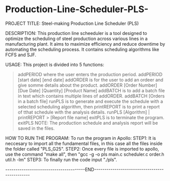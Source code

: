 # Production-Line-Scheduler-PLS-
PROJECT TITLE: 
Steel-making Production Line Scheduler (PLS)

DESCRIPTION:
This production line scheeduler is a tool designed to optimize the scheduling of steel production across various lines in a manufacturing plant. It aims to maximize efficiency and reduce downtime by automating the scheduling process. It contains scheduling algorithms like FCFS and SJF.

USAGE:
This project is divided into 5 functions:
>addPERIOD where the user enters the production period. addPERIOD [start date] [end date]
>addORDER is for the user to add an ordeer and give somme details about the product. addORDER [Order Number] [Due Date] [Quantity] [Product Name]
>addBATCH is to add a batch file in text which contains multiple lines of addORDER. addBATCH [Orders in a batch file]
>runPLS is to generate and execute the schedule with a selected scheduling algorithm, then printREPORT is to print a report of tthat schedule with the analysis details. runPLS [Algorithm] | printREPORT > [Report file name]
>exitPLS is to terminate the program. exitPLS
NOTE: The production schedule and analysis report will be saved in the files.

HOW TO RUN THE PROGRAM:
To run the program in Apollo:
STEP1: It is neccesary to import all the fundamental files, in this case all the files inside the folder called "PLS_G25". 
STEP2: Once every file is imported to apollo, use the command "make all", then "gcc -g -o pls main.c scheduler.c order.h util.h -lm" 
STEP3: To finally run the code input "./pls".

---------------------------------------END----------------------------------------------
